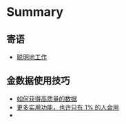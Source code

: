 # Summary

## 寄语
* [聪明地工作](README.md)

## 金数据使用技巧
* [如何获得高质量的数据](如何获得高质量的数据.md)
* [更多实用功能，也许只有 1% 的人会用](更多实用功能，也许只有-1-的人会用.md)
* 

